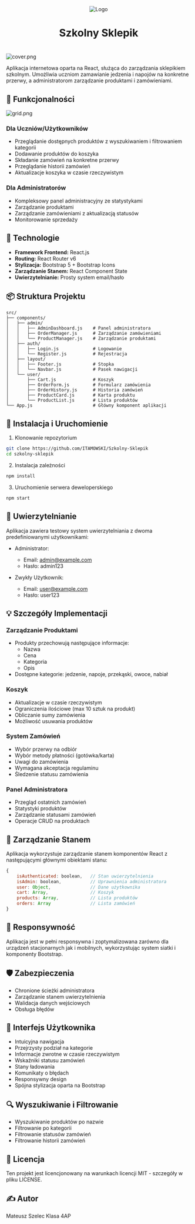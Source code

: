 <div align="center">
    <img src="public/logo192.png" alt="Logo">
    <h1>Szkolny Sklepik</h1>
</div>

# 
![cover.png](screenshots/cover.png)

Aplikacja internetowa oparta na React, służąca do zarządzania sklepikiem szkolnym. Umożliwia uczniom zamawianie jedzenia i napojów na konkretne przerwy, a administratorom zarządzanie produktami i zamówieniami.

## 🌟 Funkcjonalności

![grid.png](screenshots/grid.png)

### Dla Uczniów/Użytkowników
- Przeglądanie dostępnych produktów z wyszukiwaniem i filtrowaniem kategorii
- Dodawanie produktów do koszyka
- Składanie zamówień na konkretne przerwy
- Przeglądanie historii zamówień
- Aktualizacje koszyka w czasie rzeczywistym

### Dla Administratorów
- Kompleksowy panel administracyjny ze statystykami
- Zarządzanie produktami
- Zarządzanie zamówieniami z aktualizacją statusów
- Monitorowanie sprzedaży

## 🔧 Technologie

- **Framework Frontend:** React.js
- **Routing:** React Router v6
- **Stylizacja:** Bootstrap 5 + Bootstrap Icons
- **Zarządzanie Stanem:** React Component State
- **Uwierzytelnianie:** Prosty system email/hasło

## 📦 Struktura Projektu

```
src/
├── components/
│   ├── admin/
│   │   ├── AdminDashboard.js    # Panel administratora
│   │   ├── OrderManager.js      # Zarządzanie zamówieniami
│   │   └── ProductManager.js    # Zarządzanie produktami
│   ├── auth/
│   │   ├── Login.js             # Logowanie
│   │   └── Register.js          # Rejestracja
│   ├── layout/
│   │   ├── Footer.js            # Stopka
│   │   └── Navbar.js            # Pasek nawigacji
│   └── user/
│       ├── Cart.js              # Koszyk
│       ├── OrderForm.js         # Formularz zamówienia
│       ├── OrderHistory.js      # Historia zamówień
│       ├── ProductCard.js       # Karta produktu
│       └── ProductList.js       # Lista produktów
└── App.js                       # Główny komponent aplikacji
```

## 🚀 Instalacja i Uruchomienie

1. Klonowanie repozytorium
```bash
git clone https://github.com/ITAMOWSKI/Szkolny-Sklepik
cd szkolny-sklepik
```

2. Instalacja zależności
```bash
npm install
```

3. Uruchomienie serwera deweloperskiego
```bash
npm start
```

## 🔐 Uwierzytelnianie

Aplikacja zawiera testowy system uwierzytelniania z dwoma predefiniowanymi użytkownikami:

- Administrator:
    - Email: admin@example.com
    - Hasło: admin123

- Zwykły Użytkownik:
    - Email: user@example.com
    - Hasło: user123

## 💡 Szczegóły Implementacji

### Zarządzanie Produktami
- Produkty przechowują następujące informacje:
    - Nazwa
    - Cena
    - Kategoria
    - Opis
- Dostępne kategorie: jedzenie, napoje, przekąski, owoce, nabiał

### Koszyk
- Aktualizacje w czasie rzeczywistym
- Ograniczenia ilościowe (max 10 sztuk na produkt)
- Obliczanie sumy zamówienia
- Możliwość usuwania produktów

### System Zamówień
- Wybór przerwy na odbiór
- Wybór metody płatności (gotówka/karta)
- Uwagi do zamówienia
- Wymagana akceptacja regulaminu
- Śledzenie statusu zamówienia

### Panel Administratora
- Przegląd ostatnich zamówień
- Statystyki produktów
- Zarządzanie statusami zamówień
- Operacje CRUD na produktach

## 🔄 Zarządzanie Stanem

Aplikacja wykorzystuje zarządzanie stanem komponentów React z następującymi głównymi obiektami stanu:

```javascript
{
    isAuthenticated: boolean,   // Stan uwierzytelnienia
    isAdmin: boolean,           // Uprawnienia administratora
    user: Object,               // Dane użytkownika
    cart: Array,                // Koszyk
    products: Array,            // Lista produktów
    orders: Array               // Lista zamówień
}
```

## 📱 Responsywność

Aplikacja jest w pełni responsywna i zoptymalizowana zarówno dla urządzeń stacjonarnych jak i mobilnych, wykorzystując system siatki i komponenty Bootstrap.

## 🛡️ Zabezpieczenia

- Chronione ścieżki administratora
- Zarządzanie stanem uwierzytelnienia
- Walidacja danych wejściowych
- Obsługa błędów

## 🎨 Interfejs Użytkownika

- Intuicyjna nawigacja
- Przejrzysty podział na kategorie
- Informacje zwrotne w czasie rzeczywistym
- Wskaźniki statusu zamówień
- Stany ładowania
- Komunikaty o błędach
- Responsywny design
- Spójna stylizacja oparta na Bootstrap

## 🔍 Wyszukiwanie i Filtrowanie

- Wyszukiwanie produktów po nazwie
- Filtrowanie po kategorii
- Filtrowanie statusów zamówień
- Filtrowanie historii zamówień

## 📄 Licencja
Ten projekt jest licencjonowany na warunkach licencji MIT - szczegóły w pliku LICENSE.

## ✍️ Autor

Mateusz Szelec
Klasa 4AP